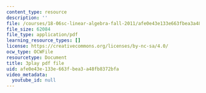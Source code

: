 ```yaml
---
content_type: resource
description: ''
file: /courses/18-06sc-linear-algebra-fall-2011/afe0e43e133e663fbea3a48fb8372bfa_nHlE7EgJFds.pdf
file_size: 62084
file_type: application/pdf
learning_resource_types: []
license: https://creativecommons.org/licenses/by-nc-sa/4.0/
ocw_type: OCWFile
resourcetype: Document
title: 3play pdf file
uid: afe0e43e-133e-663f-bea3-a48fb8372bfa
video_metadata:
  youtube_id: null
---
```

